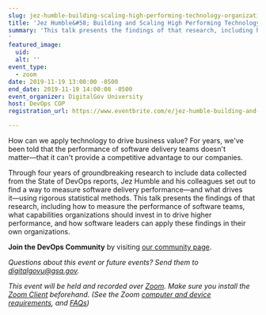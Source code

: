 ```yaml
---
slug: jez-humble-building-scaling-high-performing-technology-organizations
title: 'Jez Humble&#58; Building and Scaling High Performing Technology Organizations'
summary: 'This talk presents the findings of that research, including how to measure the performance of software teams, what capabilities organizations should invest in to drive higher performance, and how software leaders can apply these findings in their own organizations&#46;
'
featured_image: 
  uid: 
  alt: ''
event_type: 
  - zoom
date: 2019-11-19 13:00:00 -0500
end_date: 2019-11-19 14:00:00 -0500
event_organizer: DigitalGov University
host: DevOps COP 
registration_url: https://www.eventbrite.com/e/jez-humble-building-and-scaling-high-performing-technology-organizations-registration-80579640875

---
```


How can we apply technology to drive business value? For years, we've been told that the performance of software delivery teams doesn't matter―that it can't provide a competitive advantage to our companies.

Through four years of groundbreaking research to include data collected from the State of DevOps reports, Jez Humble and his colleagues set out to find a way to measure software delivery performance―and what drives it―using rigorous statistical methods. This talk presents the findings of that research, including how to measure the performance of software teams, what capabilities organizations should invest in to drive higher performance, and how software leaders can apply these findings in their own organizations.

**Join the DevOps Community** by visiting [our community page](https://digital.gov/communities/devops/).

_Questions about this event or future events? Send them to [digitalgovu@gsa.gov](mailto:digitalgovu@gsa.gov)._

_This event will be held and recorded over [Zoom](https://www.zoom.us). Make sure you install the [Zoom Client](https://zoom.us/download#client&#95;4meeting) beforehand. (See the Zoom [computer and device requirements](https://support.zoom.us/hc/en-us/articles/201362023-System-Requirements-for-PC-Mac-and-Linux), and [FAQs](https://support.zoom.us/hc/en-us/sections/200277708-Frequently-Asked-Questions))_
